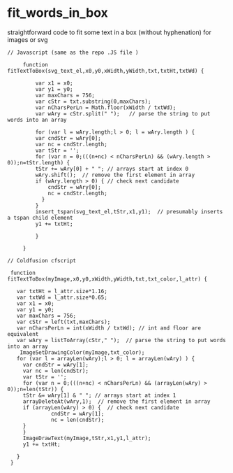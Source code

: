 # fit_words_in_box
straightforward code to fit some text in a box (without hyphenation) for images or svg


	// Javascript (same as the repo .JS file )

		 function fitTextToBox(svg_text_el,x0,y0,xWidth,yWidth,txt,txtHt,txtWd) {

		     var x1 = x0;
		     var y1 = y0;
		     var maxChars = 756;
		     var cStr = txt.substring(0,maxChars);
		     var nCharsPerLn = Math.floor(xWidth / txtWd); 
		     var wAry = cStr.split(" ");   // parse the string to put words into an array

		     for (var l = wAry.length;l > 0; l = wAry.length ) {
			 var cndStr = wAry[0];
			 var nc = cndStr.length;
			 var tStr = '';
			 for (var n = 0;(((n+nc) < nCharsPerLn) && (wAry.length > 0));n=tStr.length) {
			 tStr += wAry[0] + " "; // arrays start at index 0
			 wAry.shift();  // remove the first element in array
			 if (wAry.length > 0) { // check next candidate
			     cndStr = wAry[0];
			     nc = cndStr.length;
			   }
			 }
			 insert_tspan(svg_text_el,tStr,x1,y1);  // presumably inserts a tspan child element 
			 y1 += txtHt;

		     }

		 }

    // Coldfusion cfscript
    
	 function fitTextToBox(myImage,x0,y0,xWidth,yWidth,txt,txt_color,l_attr) {
     
       var txtHt = l_attr.size*1.16;
       var txtWd = l_attr.size*0.65;
       var x1 = x0;
       var y1 = y0;
       var maxChars = 756;
       var cStr = left(txt,maxChars);
       var nCharsPerLn = int(xWidth / txtWd); // int and floor are equivalent
       var wAry = listToArray(cStr," ");  // parse the string to put words into an array
        ImageSetDrawingColor(myImage,txt_color);
       for (var l = arrayLen(wAry);l > 0; l = arrayLen(wAry) ) {
		 var cndStr = wAry[1];
		 var nc = len(cndStr);
		 var tStr = '';
		 for (var n = 0;(((n+nc) < nCharsPerLn) && (arrayLen(wAry) > 0));n=len(tStr)) {
		 tStr &= wAry[1] & " "; // arrays start at index 1
		 arrayDeleteAt(wAry,1);  // remove the first element in array
		 if (arrayLen(wAry) > 0) {  // check next candidate
				  cndStr = wAry[1];
				  nc = len(cndStr);
		 }
         }
         ImageDrawText(myImage,tStr,x1,y1,l_attr);
         y1 += txtHt;

       }
	 }
